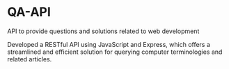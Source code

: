 # QA-API
API to provide questions and solutions related to web development

Developed a RESTful API using JavaScript and Express, which offers a streamlined and efficient solution for querying computer terminologies and related articles.
